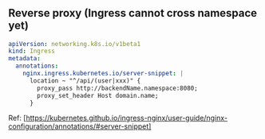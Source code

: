 #

## Reverse proxy (Ingress cannot cross namespace yet)

```yaml
apiVersion: networking.k8s.io/v1beta1
kind: Ingress
metadata:
  annotations:
    nginx.ingress.kubernetes.io/server-snippet: |
      location ~ "^/api/(user|xxx)" {
        proxy_pass http://backendName.namespace:8080;
        proxy_set_header Host domain.name;
      }
```

Ref: [https://kubernetes.github.io/ingress-nginx/user-guide/nginx-configuration/annotations/#server-snippet]
